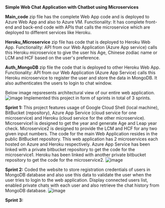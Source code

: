**Simple Web Chat Application with Chatbot using Microservices**

**Main_code** zip file has the complete Web App code and is deployed to Azure Web App and also to Azure VM.
Functionality: It has complete front-end and back-end code with APIs that calls the microservice which are deployed to different services like Heroku.

**Heroku_Microservice** zip file has code that is deployed to Heroku Web App.
Functionality: API from our Web Application (Azure App service) calls this Heroku microservice to give the user his Age, Chinese zodiac name or LCM and HCF based on the user's preference. 

**Auth_MongoDB** zip file the code that is deployed to other Heroku Web App.
Functionality: API from our Web Application (Azure App Service) calls this Heroku microservice to register the user and store the data in MongoDB. It also authenticates the users to login to chat window.

Below image repsresents architectural view of our entire web application.
![image](https://user-images.githubusercontent.com/36757754/191117922-13207837-555a-4a61-be96-cab9c173b5bf.png)
Implemented this project in form of sprints in total of 3 sprints.

**Sprint 1:**
This project features usage of Google Cloud Shell (local machine), BitBucket (repository), Azure App Service (cloud service for one microservice) and Heroku (cloud
service for the other microservice).
Microservice1 is designed to get the year and generate Age and Leap year check.
Microservice2 is designed to provide the LCM and HCF for any two given input numbers.
The code for the main Web Application resides in the public BitBucket repository. This web application has 2 microservices each hosted on Azure and Heroku respectively.
Azure App Service has been linked with a private bitbucket repository to get the code for the microservice1.
Heroku has been linked with another private bitbucket repository to get the code for the microservice2.
![image](https://user-images.githubusercontent.com/36757754/191129928-0f16f214-37ca-415e-9eaa-cfc9a1f30d4a.png)

**Sprint 2:**
Coded the website to store registration credentials of users in MongoDB database and also use this data to validate the user when the user tries to login to the web application. Display connected users list, enabled private chats with each user and also retrieve the chat history from MongoDB database.
![image](https://user-images.githubusercontent.com/36757754/191130198-082acb15-a08a-4e89-bd83-836335a6db3f.png)

**Sprint 3:**

